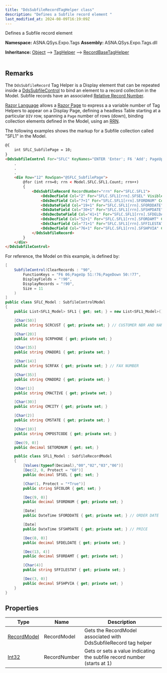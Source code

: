 ```yaml
---
title: "DdsSubfileRecordTagHelper class"
description: "Defines a Subfile record element "
last_modified_at: 2024-08-09T16:19:09Z
---
```


Defines a Subfile record element

**Namespace:** ASNA.QSys.Expo.Tags
**Assembly:** ASNA.QSys.Expo.Tags.dll

**Inheritance:** [Object](https://docs.microsoft.com/en-us/dotnet/api/system.object) --> [TagHelper](https://learn.microsoft.com/en-us/dotnet/api/microsoft.aspnetcore.razor.taghelpers.taghelper?view=aspnetcore-8.0) --> [RecordBaseTagHelper](/reference/expo/qsys-expo-tags/record-base-tag-helper.html)
<br>
<br>

## Remarks

The `DdsSubfileRecord` Tag Helper is a Display element that can be repeated inside a [DdsSubfileControl](/reference/expo/qsys-expo-tags/dds-subfile-control-tag-helper.html) to bind an element to a record collection in the Model. Subfile records have an associated [Relative Record Number](https://www.ibm.com/support/pages/ibm-rpg400-example-relative-record-number-file-processing).

[Razor Language](https://docs.microsoft.com/en-us/aspnet/core/mvc/views/razor) allows a [Razor Page](https://docs.microsoft.com/en-us/aspnet/core/razor-pages) to express a a variable number of Tag Helpers to appear on a Display Page, defining a headless Table starting at a particular `DIV` row, spanning a `Page` number of rows (down), binding collection elements defined in the Model, using an [RRN](https://www.ibm.com/support/pages/ibm-rpg400-example-relative-record-number-file-processing). 

The following examples shows the markup for a Subfile collection called "SFL1" in the Model.

```html
@{
    int SFLC_SubfilePage = 10;
}
<DdsSubfileControl For="SFLC" KeyNames="ENTER 'Enter'; F6 'Add'; PageUp; PageDown;" SubfilePage="@SFLC_SubfilePage" CueCurrentRecord=true ClickSetsCurrentRecord=true>
    .
    .
    .
    <div Row="12" RowSpan="@SFLC_SubfilePage">
        @for (int rrn=0; rrn < Model.SFLC.SFL1.Count; rrn++)
        {
            <DdsSubfileRecord RecordNumber="rrn" For="SFLC.SFL1">
                <DdsDecField Col="2" For="SFLC.SFL1[rrn].SFSEL" VisibleCondition="!( 60 )" VirtualRowCol="@row,2" EditCode="Z" ValuesText="'0','2','3','6'" tabIndex=1 />
                <DdsDecField Col="7+1" For="SFLC.SFL1[rrn].SFORDNUM" Color="Green : !61 , DarkBlue : 61"  EditCode="Z" />
                <DdsDateField Col="19+1" For="SFLC.SFL1[rrn].SFORDDATE"  Color="Green : !61 , DarkBlue : 61"  Comment="ORDER DATE" />
                <DdsDateField Col="30+1" For="SFLC.SFL1[rrn].SFSHPDATE"  Color="Green : !61 , DarkBlue : 61"  Comment="PRICE" />
                <DdsDecDateField Col="41+1" For="SFLC.SFL1[rrn].SFDELDATE" DateFormat="ISO" DateSeparator="-" SuppressLeadingZeroes=true Color="Green : !61 , DarkBlue : 61"  />
                <DdsDecField Col="52+1" For="SFLC.SFL1[rrn].SFORDAMT" Color="Green : !61 , DarkBlue : 61"  EditCode="A" />
                <DdsCharField Col="71+1" For="SFLC.SFL1[rrn].SFFILESTAT" Upper=true Color="Green : !61 , DarkBlue : 61"  />
                <DdsDecField Col="76+1" For="SFLC.SFL1[rrn].SFSHPVIA" Color="Green : !61 , DarkBlue : 61"  EditCode="Z" />
            </DdsSubfileRecord>
        }
    </div>
</DdsSubfileControl>
```

For reference, the Model on this example, is defined by:

```cs
[
    SubfileControl(ClearRecords : "90",
        FunctionKeys = "F6 06;PageUp 51:!76;PageDown 50:!77",
        DisplayFields = "!90",
        DisplayRecords = "!90",
        Size = 11
    )
]
public class SFLC_Model : SubfileControlModel
{
    public List<SFL1_Model> SFL1 { get; set; } = new List<SFL1_Model>();

    [Char(50)]
    public string SCRCUST { get; private set; } // CUSTOMER NBR AND NAME

    [Char(20)]
    public string SCRPHONE { get; private set; }

    [Char(35)]
    public string CMADDR1 { get; private set; }

    [Char(14)]
    public string SCRFAX { get; private set; } // FAX NUMBER

    [Char(35)]
    public string CMADDR2 { get; private set; }

    [Char(1)]
    public string CMACTIVE { get; private set; }

    [Char(30)]
    public string CMCITY { get; private set; }

    [Char(2)]
    public string CMSTATE { get; private set; }

    [Char(10)]
    public string CMPOSTCODE { get; private set; }

    [Dec(9, 0)]
    public decimal SETORDNUM { get; set; }

    public class SFL1_Model : SubfileRecordModel
    {
        [Values(typeof(Decimal),"00","02","03","06")]
        [Dec(2, 0, Protect = "60")]
        public decimal SFSEL { get; set; }

        [Char(1, Protect = "*True")]
        public string SFCOLOR { get; set; }

        [Dec(9, 0)]
        public decimal SFORDNUM { get; private set; }

        [Date]
        public DateTime SFORDDATE { get; private set; } // ORDER DATE

        [Date]
        public DateTime SFSHPDATE { get; private set; } // PRICE

        [Dec(8, 0)]
        public decimal SFDELDATE { get; private set; }

        [Dec(13, 4)]
        public decimal SFORDAMT { get; private set; }

        [Char(4)]
        public string SFFILESTAT { get; private set; }

        [Dec(3, 0)]
        public decimal SFSHPVIA { get; private set; }
    }
}
```

## Properties

| Type | Name | Description
| --- | --- | --- 
| [RecordModel](/reference/expo/qsys-expo-model/record-model.html) | RecordModel | Gets the RecordModel associated with DdsSubfileRecord tag helper |
| [Int32](https://learn.microsoft.com/en-us/dotnet/csharp/language-reference/builtin-types/integral-numeric-types) | RecordNumber | Gets or sets a value indicating the subfile record number (starts at 1) |
